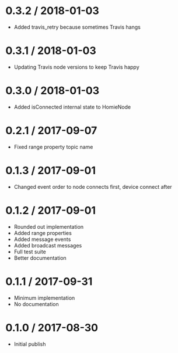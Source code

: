 0.3.2 / 2018-01-03
==================

  * Added travis_retry because sometimes Travis hangs

0.3.1 / 2018-01-03
==================

  * Updating Travis node versions to keep Travis happy

0.3.0 / 2018-01-03
==================

  * Added isConnected internal state to HomieNode

0.2.1 / 2017-09-07
==================

  * Fixed range property topic name

0.1.3 / 2017-09-01
==================

  * Changed event order to node connects first, device connect after

0.1.2 / 2017-09-01
==================

  * Rounded out implementation
  * Added range properties
  * Added message events
  * Added broadcast messages
  * Full test suite
  * Better documentation

0.1.1 / 2017-09-31
==================

  * Minimum implementation
  * No documentation


0.1.0 / 2017-08-30
==================

  * Initial publish
